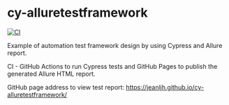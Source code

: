 # cy-alluretestframework

[![CI](https://github.com/jeanljh/cy-alluretestframework/actions/workflows/main.yml/badge.svg)](https://github.com/jeanljh/cy-alluretestframework/actions/workflows/main.yml)

Example of automation test framework design by using Cypress and Allure report.

CI - GitHub Actions to run Cypress tests and GitHub Pages to publish the generated Allure HTML report.

GitHub page address to view test report: https://jeanljh.github.io/cy-alluretestframework/
